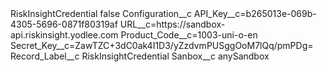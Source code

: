 <?xml version="1.0" encoding="UTF-8"?>
<CustomMetadata xmlns="http://soap.sforce.com/2006/04/metadata" xmlns:xsi="http://www.w3.org/2001/XMLSchema-instance" xmlns:xsd="http://www.w3.org/2001/XMLSchema">
    <label>RiskInsightCredential</label>
    <protected>false</protected>
    <values>
        <field>Configuration__c</field>
        <value xsi:type="xsd:string">API_Key__c=b265013e-069b-4305-5696-0871f80319af
URL__c=https://sandbox-api.riskinsight.yodlee.com
Product_Code__c=1003-uni-o-en
Secret_Key__c=ZawTZC+3dC0ak4I1D3/yZzdvmPUSggOoM7lQq/pmPDg=</value>
    </values>
    <values>
        <field>Record_Label__c</field>
        <value xsi:type="xsd:string">RiskInsightCredential</value>
    </values>
    <values>
        <field>Sanbox__c</field>
        <value xsi:type="xsd:string">anySandbox</value>
    </values>
</CustomMetadata>
